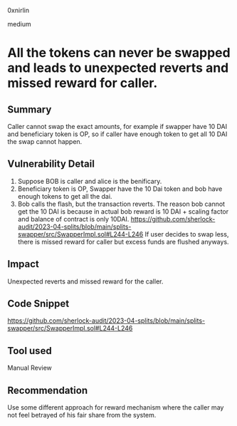 0xnirlin

medium

# All the tokens can never be swapped and leads to unexpected reverts and missed reward for caller.

## Summary
Caller cannot swap the exact amounts, for example if swapper have 10 DAI and beneficiary token is OP, so if caller have enough token to get all 10 DAI the swap cannot happen.
## Vulnerability Detail
1. Suppose BOB is caller and alice is the benificary.
2. Beneficiary token is OP, Swapper have the 10 Dai token and bob have enough tokens to get all the dai.
3. Bob calls the flash, but the transaction reverts.
The reason bob cannot get the 10 DAI is because in actual bob reward is 10 DAI + scaling factor and balance of contract is only 10DAI.
https://github.com/sherlock-audit/2023-04-splits/blob/main/splits-swapper/src/SwapperImpl.sol#L244-L246
If user decides to swap less, there is missed reward for caller but excess funds are flushed anyways.
## Impact
Unexpected reverts and missed reward for the caller.
## Code Snippet
https://github.com/sherlock-audit/2023-04-splits/blob/main/splits-swapper/src/SwapperImpl.sol#L244-L246
## Tool used

Manual Review

## Recommendation
Use some different approach for reward mechanism where the caller may not feel betrayed of his fair share from the system.